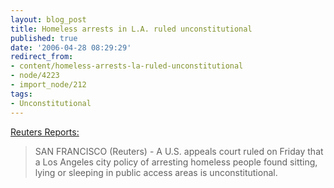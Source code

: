```yaml
---
layout: blog_post
title: Homeless arrests in L.A. ruled unconstitutional
published: true
date: '2006-04-28 08:29:29'
redirect_from:
- content/homeless-arrests-la-ruled-unconstitutional
- node/4223
- import_node/212
tags:
- Unconstitutional
---
```


[Reuters Reports:](http://today.reuters.com/news/articlenews.aspx?type=domesticNews&storyid=2006-04-14T231255Z_01_N14187844_RTRUKOC_0_US-COURTS-HOMELESS.xml)

> SAN FRANCISCO (Reuters) - A U.S. appeals court ruled on Friday that a Los Angeles city policy of arresting homeless people found sitting, lying or sleeping in public access areas is unconstitutional.
